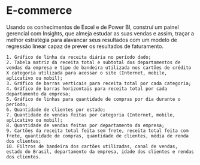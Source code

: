 # E-commerce
 
Usando os conhecimentos de Excel e de Power BI, construí um painel gerencial com Insights, que almeja estudar as suas vendas e assim, traçar a melhor estratégia para
alavancar seus resultados com um modelo de regressão linear capaz de prever os resultados de faturamento.

    1. Gráfico de linha da receita diária no período dado;
    2. Tabela matriz da receita total e subtotal dos departamentos de vendas da empresa e tipo de bandeira utilizada nos cartões de crédito X categoria utilizada para acessar o site (Internet, mobile, aplicativo ou mobil);
    3. Gráfico de barras verticais para receita total por cada categoria;
    4. Gráfico de barras horizontais para receita total por cada departamento da empresa;
    5. Gráfico de linhas para quantidade de compras por dia durante o período;
    6. Quantidade de clientes por estado;
    7. Quantidade de vendas feitas por categoria (Internet, mobile, aplicativo ou mobil);
    8. Quantidade de vendas feitas por departamento da empresa;
    9. Cartões da receita total feita sem frete, receita total feita com frete, quantidade de compras, quantidade de clientes, média de renda dos clientes;
    10. Filtros de bandeira dos cartões utilizadas, canal de vendas, estado do Brasil, departamento da empresa, idade dos clientes e rendas dos clientes.
